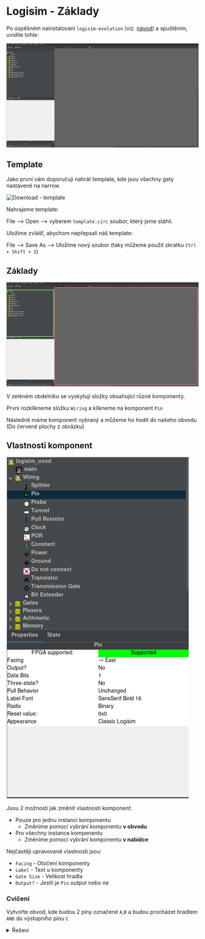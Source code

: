# Logisim - Základy

Po úspěšném nainstalovaní `logisim-evolution` (viz. [návod](/kapitoly/logisim-instalace.md)) a spuštěním, uvidíte tohle:

<img src="/obrazky/logisim-zaklady-uvod.png"/>

## Template

Jako první vám doporučuji nahrát template, kde jsou všechny gaty nastavené na narrow.

![Download - template](/logisim/template.circ)

Nahrajeme template:

File --> Open --> vyberem `template.circ` soubor, který jsme stáhli.

Uložíme zvlášť, abychom nepřepsali náš template:

File --> Save As --> Uložíme nový soubor (taky můžeme použít zkratku `Ctrl + Shift + S`)

## Základy

<img src="/obrazky/logisim-uvod-2.png"/>

V zeléném obdelníku se vyskytují složky obsahující různé komponenty.

První rozklikneme složku `Wiring` a klikneme na komponent `Pin`

Následně máme komponent vybraný a můžeme ho hodit do našeho obvodu (Do červené plochy z obrázku)

## Vlastnosti komponent

<img src="/obrazky/logisim-uvod-3.png"/>

Jsou 2 možnosti jak změnit vlastnosti komponent:
- Pouze pro jednu instanci komponentu
   - Změníme pomocí vybrání komponentu **v obvodu**
- Pro všechny instance kompenentu
    - Změníme pomocí vybrání komponentu **v nabídce**

Nejčastěji upravované vlastnosti jsou:
- `Facing` - Otočení komponenty
- `Label` - Text u komponenty
- `Gate Size` - Velikost hradla
- `Output?` - Jestli je `Pin` output nebo ne

### Cvičení

Vytvořte obvod, kde budou 2 piny označené `A`,`B` a budou procházet hradlem `AND` do výstupního pinu `C`

<details>
  <summary>Řešení</summary>
<img src="/obrazky/logisim-uvod-reseni.png" width="512px"/>
</details>